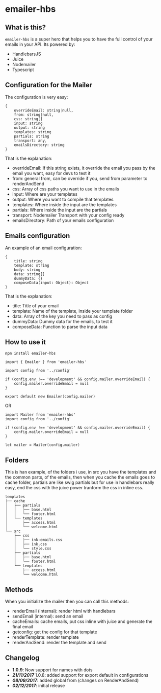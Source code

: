 # emailer-hbs

## What is this?

`emailer-hbs` is a super hero that helps you to have the full control of your emails in your API. Its powered by:
- HandlebarsJS
- Juice
- Nodemailer
- Typescript

## Configuration for the Mailer

The configuration is very easy:

```
{
    overrideEmail: string|null,
    from: string|null,
    css: string[]
    input: string
    output: string
    templates: string
    partials: string
    transport: any,
    emailsDirectory: string
}
```

That is the explanation:

- overrideEmail: If this string exists, it override the email you pass by the email you want, easy for devs to test it
- from: general from, can be override if you, send from parameter to renderAndSend
- css: Array of css paths you want to use in the emails
- input: Where are your templates
- output: Where you want to compile that templates
- templates: Where inside the input are the templates
- partials: Where inside the input are the partials
- transport: Nodemailer Transport with your config ready
- emailsDirectory: Path of your emails configuration

## Emails configuration

An example of an email configuration:

```
{
    title: string
    template: string
    body: string
    data: string[]
    dummyData: {}
    composeData(input: Object): Object
}
```

That is the explanation:
- title: Title of your email
- template: Name of the template, inside your template folder
- data: Array of the key you need to pass as config
- dummyData: Dummy data for the emails, to test it
- composeData: Function to parse the input data

## How to use it

```npm install emailer-hbs```

```
import { Emailer } from 'emailer-hbs'

import config from '../config'

if (config.env !== 'development' && config.mailer.overrideEmail) {
    config.mailer.overrideEmail = null
}

export default new Emailer(config.mailer)
```

OR

```
import Mailer from 'emailer-hbs'
import config from '../config'

if (config.env !== 'development' && config.mailer.overrideEmail) {
    config.mailer.overrideEmail = null
}

let mailer = Mailer(config.mailer)
```

## Folders

This is han example, of the folders i use, in src you have the templates and the common parts, of the emails, then when you cache the emails goes to cache folder, partials are like swig partials but for use in handlebars really easy, end the css with the juice power tranform the css in inline css.

```
templates
├── cache
│   ├── partials
│   │   ├── base.html
│   │   └── footer.html
│   └── templates
│       ├── access.html
│       └── welcome.html
└── src
    ├── css
    │   ├── ink-emails.css
    │   ├── ink.css
    │   └── style.css
    ├── partials
    │   ├── base.html
    │   └── footer.html
    └── templates
        ├── access.html
        └── welcome.html
```

## Methods

When you initialize the mailer then you can call this methods:

- renderEmail (internal): render html with handlebars
- sendEmail (internal): send an email
- cacheEmails: cache emails, put css inline with juice and generate the final email
- getconfig: get the config for that template
- renderTemplate: render template
- renderAndSend: render the template and send


## Changelog

- **1.0.9**: Now support for names with dots
- ***21/11/2017*** 1.0.8: added support for export default in configurations
- ***08/09/2017***: added global from (changes on RenderAndSend)
- ***02/12/2017***: initial release
